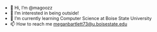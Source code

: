 - 👋 Hi, I’m @magoozz
- 👀 I’m interested in being outside!
- 🌱 I’m currently learning Computer Science at Boise State University
- 📫 How to reach me meganbartlett73@u.boisestate.edu

<!---
magoozz/magoozz is a ✨ special ✨ repository because its `README.md` (this file) appears on your GitHub profile.
You can click the Preview link to take a look at your changes.
--->
